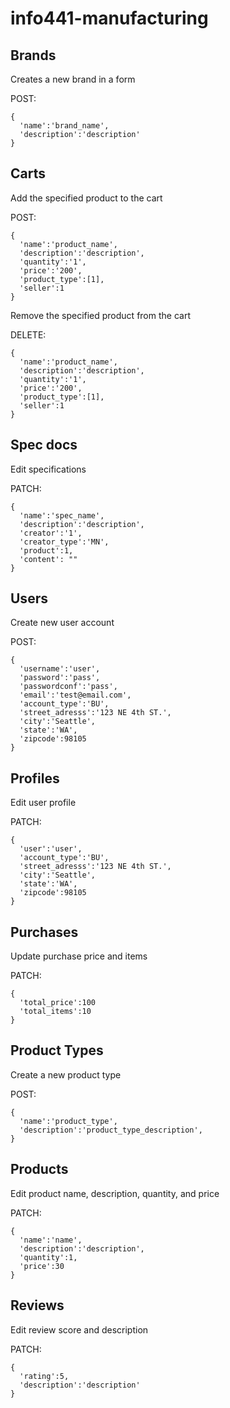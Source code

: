 # info441-manufacturing

## Brands
Creates a new brand in a form

POST:
```
{
  'name':'brand_name',
  'description':'description'
}
```

## Carts
Add the specified product to the cart

POST:

```
{
  'name':'product_name',
  'description':'description',
  'quantity':'1',
  'price':'200',
  'product_type':[1],
  'seller':1
}
```
Remove the specified product from the cart

DELETE:
```
{
  'name':'product_name',
  'description':'description',
  'quantity':'1',
  'price':'200',
  'product_type':[1],
  'seller':1
}
```

## Spec docs
Edit specifications

PATCH:
```
{
  'name':'spec_name',
  'description':'description',
  'creator':'1',
  'creator_type':'MN',
  'product':1,
  'content': ""
}
```

## Users
Create new user account

POST:
```
{
  'username':'user',
  'password':'pass',
  'passwordconf':'pass',
  'email':'test@email.com',
  'account_type':'BU',
  'street_adresss':'123 NE 4th ST.',
  'city':'Seattle',
  'state':'WA',
  'zipcode':98105
}
```

## Profiles
Edit user profile

PATCH:
```
{
  'user':'user',
  'account_type':'BU',
  'street_adresss':'123 NE 4th ST.',
  'city':'Seattle',
  'state':'WA',
  'zipcode':98105
}
```

## Purchases
Update purchase price and items

PATCH:
```
{
  'total_price':100
  'total_items':10
}
```
## Product Types
Create a new product type

POST:
```
{
  'name':'product_type',
  'description':'product_type_description',
}
```

## Products
Edit product name, description, quantity, and price 

PATCH:
```
{
  'name':'name',
  'description':'description',
  'quantity':1,
  'price':30
}
```

## Reviews
Edit review score and description

PATCH:
```
{
  'rating':5,
  'description':'description'
}
```

